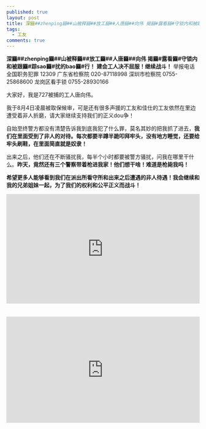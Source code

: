 ```yaml
---
published: true
layout: post
title: 深圝##zhenping圝##山被释圝##放工圝##人唐圝##向伟 揭圝#露看圝#守锁内和被跟圝#踪sao圝#扰的bao圝#行！
tags:
  - 工友
comments: true
---
```

**深圝##zhenping圝##山被释圝##放工圝##人唐圝##向伟 揭圝#露看圝#守锁内和被跟圝#踪sao圝#扰的bao圝#行！**
**建会工人决不屈服！继续战斗！**
举报电话
全国职务犯罪 12309
广东省检察院 020-87118998
深圳市检察院 0755-25868600
龙岗区看手锁 0755-28930166

大家好，我是727被捕的工人唐向伟。

我于8月4日凌晨被取保候审，可是还有很多声援的工友和佳仕的工友依然在里边遭受着非人折磨，请大家继续支持我们的正义dou争！

自始至终警方都没有清楚告诉我到底我犯了什么罪，莫名其妙的把我抓了进去，**我们在里面受到了非人的对待。每次都要半蹲半跪叩拜牢头，没有地方睡觉，还要给牢头刷鞋，在里面简直就是奴隶！**

出来之后，他们还在不断骚扰我，每半个小时都要被警方骚扰，问我在哪里干什么。**昨天，竟然还有三个警察带着枪进我家！他们想干啥！难道是枪毙我吗！**

**希望更多人能够看到我们在派出所看守所和出来之后遭遇的非人待遇！我会继续和我的兄弟姐妹一起，为了我们的权利和公平正义而战斗！**

<div style="width:100%;height:0px;position:relative;padding-bottom:56.667%;"><iframe src="https://streamable.com/s/ferpw/rqdjdx" frameborder="0" width="100%" height="100%" allowfullscreen style="width:100%;height:100%;position:absolute;left:0px;top:0px;overflow:hidden;"></iframe></div>

<br >
<br >

<div style="width:100%;height:0px;position:relative;padding-bottom:55.000%;"><iframe src="https://streamable.com/s/j2giv/qgmchg" frameborder="0" width="100%" height="100%" allowfullscreen style="width:100%;height:100%;position:absolute;left:0px;top:0px;overflow:hidden;"></iframe></div>
